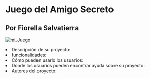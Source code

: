 <h1>Juego del Amigo Secreto</h1>


<h2>Por Fiorella Salvatierra</h2>


![mi_Juego](https://github.com/user-attachments/assets/dc3ba10e-513c-49b7-a227-f0036e06cf77)

<li font-style: italic; >Descripción de su proyecto:</li>
<li>funcionalidades:</li>
<li>Cómo pueden usarlo los usuarios:</li>
<li>Donde los usuarios pueden encontrar ayuda sobre su proyecto:</li>
<li>Autores del proyecto:</li>